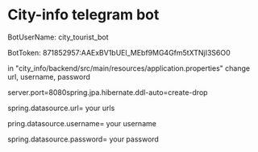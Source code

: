 # City-info telegram bot

BotUserName: city_tourist_bot

BotToken: 871852957:AAExBV1bUEl_MEbf9MG4Gfm5tXTNjI3S6O0

in "city_info/backend/src/main/resources/application.properties" change url, username, password

server.port=8080spring.jpa.hibernate.ddl-auto=create-drop

spring.datasource.url= your urls

pring.datasource.username= your username

spring.datasource.password= your password
